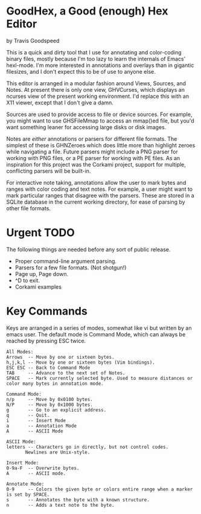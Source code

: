 GoodHex, a Good (enough) Hex Editor
===================================

by Travis Goodspeed

This is a quick and dirty tool that I use for annotating and
color-coding binary files, mostly because I'm too lazy to learn the
internals of Emacs' hexl-mode.  I'm more interested in annotations and
overlays than in gigantic filesizes, and I don't expect this to be of
use to anyone else.



This editor is arranged in a modular fashion around Views, Sources,
and Notes.  At present there is only one view, GHVCurses, which
displays an ncurses view of the present working environment.  I'd
replace this with an X11 viewer, except that I don't give a damn.

Sources are used to provide access to file or device sources.  For
example, you might want to use GHSFileMmap to access an mmap()ed file,
but you'd want something leaner for accessing large disks or disk
images.

Notes are *either* annotations or parsers for different file formats.
The simplest of these is GHNZeroes which does little more than
highlight zeroes while navigating a file.  Future parsers might
include a PNG parser for working with PNG files, or a PE parser for
working with PE files.  As an inspiration for this project was the
Corkami project, support for multiple, conflicting parsers will be
built-in.

For interactive note taking, annotations allow the user to mark bytes
and ranges with color coding and text notes.  For example, a user
might want to mark particular ranges that disagree with the parsers.
These are stored in a SQLite database in the current working
directory, for ease of parsing by other file formats.



Urgent TODO
===========

The following things are needed before any sort of public release.

* Proper command-line argument parsing.
* Parsers for a few file formats.  (Not shotgun!)
* Page up, Page down.
* ^D to exit.
* Corkami examples


Key Commands
============

Keys are arranged in a series of modes, somewhat like vi but written
by an emacs user.  The default mode is Command Mode, which can always
be reached by pressing ESC twice.

```
All Modes:
Arrows  -- Move by one or sixteen bytes.
h,j,k,l -- Move by one or sixteen bytes (Vim bindings).
ESC ESC -- Back to Command Mode
TAB     -- Advance to the next set of Notes.
SPACE   -- Mark currently selected byte. Used to measure distances or color many bytes in annotation mode.

Command Mode:
n/p     -- Move by 0x0100 bytes.
N/P     -- Move by 0x1000 bytes.
g       -- Go to an explicit address.
q       -- Quit.
i       -- Insert Mode
a       -- Annotation Mode
A       -- ASCII Mode

ASCII Mode:
letters -- Characters go in directly, but not control codes.
	   Newlines are Unix-style.

Insert Mode:
0-9a-F  -- Overwrite bytes.
A       -- ASCII mode.

Annotate Mode:
0-9     -- Colors the given byte or colors entire range when a marker is set by SPACE.
s       -- Annotates the byte with a known structure.
n       -- Adds a text note to the byte.
```

